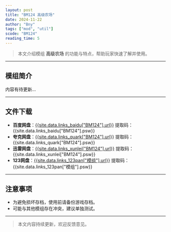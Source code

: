 ```yaml
---
layout: post
title: "BM124 高级农场"
date: 2024-11-22
author: "Bny"
tags: ["mod", "util"]
scode: "BM124"
reading_time: 5
---
```


> 本文介绍模组 **高级农场** 的功能与特点，帮助玩家快速了解并使用。

---

## 模组简介

内容有待更新...

---

## 文件下载
- **百度网盘**：[{{site.data.links_baidu["BM124"].url}}]({{site.data.links_baidu["BM124"].url}}) 提取码：{{site.data.links_baidu["BM124"].psw}}
- **夸克网盘**：[{{site.data.links_quark["BM124"].url}}]({{site.data.links_quark["BM124"].url}}) 提取码：{{site.data.links_quark["BM124"].psw}}
- **迅雷网盘**：[{{site.data.links_xunlei["BM124"].url}}]({{site.data.links_xunlei["BM124"].url}}) 提取码：{{site.data.links_xunlei["BM124"].psw}}
- **123网盘**：[{{site.data.links_123pan["模组"].url}}]({{site.data.links_123pan["模组"].url}}) 提取码：{{site.data.links_123pan["模组"].psw}}

---

## 注意事项
- 为避免损坏存档，使用前请备份游戏存档。
- 可能与其他模组存在冲突，建议单独测试。

---

> 本文内容持续更新，欢迎反馈意见。
